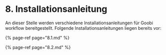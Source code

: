 # 8. Installationsanleitung

An dieser Stelle werden verschiedene Installationsanleitungen für Goobi workflow bereitgestellt. Folgende Installationsanleitungen liegen bereits vor:

{% page-ref page="8.1.md" %}

{% page-ref page="8.2.md" %}



